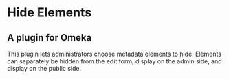 # Hide Elements #
## A plugin for Omeka ##

This plugin lets administrators choose metadata elements to hide. Elements can separately be hidden from the edit form, display on the admin side, and display on the public side.
